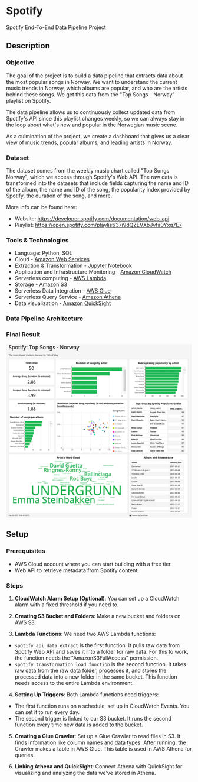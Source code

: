 # Spotify
Spotify End-To-End Data Pipeline Project

## Description

### Objective

The goal of the project is to build a data pipeline that extracts data about the most popular songs in Norway. We want to understand the current music trends in Norway, which albums are popular, and who are the artists behind these songs. We get this data from the "Top Songs - Norway" playlist on Spotify.

The data pipeline allows us to continuously collect updated data from Spotify's API since this playlist changes weekly, so we can always stay in the loop about what's new and popular in the Norwegian music scene. 

As a culmination of the project, we create a dashboard that gives us a clear view of music trends, popular albums, and leading artists in Norway.

### Dataset

The dataset comes from the weekly music chart called "Top Songs Norway", which we access through Spotify's Web API. The raw data is transformed into the datasets that include fields capturing the name and ID of the album, the name and ID of the song, the popularity index provided by Spotify, the duration of the song, and more.

More info can be found here: 
- Website: https://developer.spotify.com/documentation/web-api
- Playlist: https://open.spotify.com/playlist/37i9dQZEVXbJvfa0Yxg7E7

### Tools & Technologies

- Language: Python, SQL
- Cloud - [Amazon Web Services](https://aws.amazon.com)
- Extraction & Transformation - [Jupyter Notebook](https://jupyter.org)
- Application and Infrastructure Monitoring - [Amazon CloudWatch](https://aws.amazon.com/cloudwatch/)
- Serverless computing - [AWS Lambda](https://aws.amazon.com/lambda/)
- Storage - [Amazon S3](https://aws.amazon.com/s3/)
- Serverless Data Integration - [AWS Glue](https://aws.amazon.com/glue/)
- Serverless Query Service - [Amazon Athena](https://aws.amazon.com/athena/)
- Data visualization - [Amazon QuickSight](https://aws.amazon.com/quicksight/)

### Data Pipeline Architecture


### Final Result
![Dashboard](https://github.com/umidmirzaev/spotify/blob/main/images/Dashboard.png)

## Setup

### Prerequisites

- AWS Cloud account where you can start building with a free tier.
- Web API to retrieve metadata from Spotify content.

### Steps
1. **CloudWatch Alarm Setup (Optional)**: You can set up a CloudWatch alarm with a fixed threshold if you need to.

2. **Creating S3 Bucket and Folders**: Make a new bucket and folders on AWS S3.

3. **Lambda Functions**: We need two AWS Lambda functions:

  - `spotify_api_data_extract` is the first function. It pulls raw data from Spotify Web API and saves it into a folder for raw data. For this to work, the function needs the "AmazonS3FullAccess" permission.
  - `spotify_transformation_load_function` is the second function. It takes raw data from the raw data folder, processes it, and stores the processed data into a new folder in the same bucket. This function needs access to the entire Lambda environment.

4. **Setting Up Triggers**: Both Lambda functions need triggers:

  - The first function runs on a schedule, set up in CloudWatch Events. You can set it to run every day.
  - The second trigger is linked to our S3 bucket. It runs the second function every time new data is added to the bucket.

5. **Creating a Glue Crawler**: Set up a Glue Crawler to read files in S3. It finds information like column names and data types. After running, the Crawler makes a table in AWS Glue. This table is used in AWS Athena for queries.

6. **Linking Athena and QuickSight**: Connect Athena with QuickSight for visualizing and analyzing the data we've stored in Athena.
